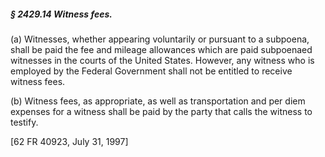 ##### § 2429.14 Witness fees. #####

(a) Witnesses, whether appearing voluntarily or pursuant to a subpoena, shall be paid the fee and mileage allowances which are paid subpoenaed witnesses in the courts of the United States. However, any witness who is employed by the Federal Government shall not be entitled to receive witness fees.

(b) Witness fees, as appropriate, as well as transportation and per diem expenses for a witness shall be paid by the party that calls the witness to testify.

[62 FR 40923, July 31, 1997]